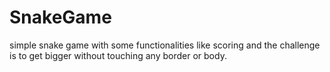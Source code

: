 # SnakeGame
simple snake game with some functionalities like scoring and the challenge is to get bigger without touching any border or body.
